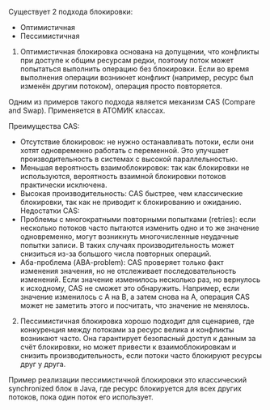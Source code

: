 Существует 2 подхода блокировки:
* Оптимистичная 
* Пессимистичная

1) Оптимистичная блокировка основана на допущении, что конфликты при доступе к общим ресурсам редки, поэтому поток может попытаться выполнить операцию без блокировки.
Если во время выполнения операции возникнет конфликт (например, ресурс был изменён другим потоком), операция просто повторяется.

Одним из примеров такого подхода является механизм CAS (Compare and Swap). Применяется в АТОМИК классах.

Преимущества CAS:
* Отсутствие блокировок: не нужно останавливать потоки, если они хотят одновременно работать с переменной. Это улучшает производительность в системах с высокой параллельностью.
* Меньшая вероятность взаимоблокировок: так как блокировки не используются, вероятность взаимной блокировки потоков практически исключена.
* Высокая производительность: CAS быстрее, чем классические блокировки, так как не приводит к блокированию и ожиданию.
Недостатки CAS:
* Проблемы с многократными повторными попытками (retries): если несколько потоков часто пытаются изменить одно и то же значение одновременно, могут возникнуть многочисленные неудачные попытки записи. В таких случаях производительность может снизиться из-за большого числа повторных операций.
* Аба-проблема (ABA-problem): CAS проверяет только факт изменения значения, но не отслеживает последовательность изменений. Если значение изменилось несколько раз, но вернулось к исходному, CAS не сможет это обнаружить. Например, если значение изменилось с A на B, а затем снова на A, операция CAS может не заметить этого и посчитать, что значение не менялось.


2) Пессимистичная блокировка хорошо подходит для сценариев, где конкуренция между потоками за ресурс велика и конфликты возникают часто.
Она гарантирует безопасный доступ к данным за счёт блокировки, но может привести к взаимоблокировкам и снизить производительность, если потоки часто блокируют ресурсы друг у друга.

Пример реализации пессимистичной блокировки это классический synchronized блок в Java, где ресурс блокируется для всех других потоков, пока один поток его использует.   
